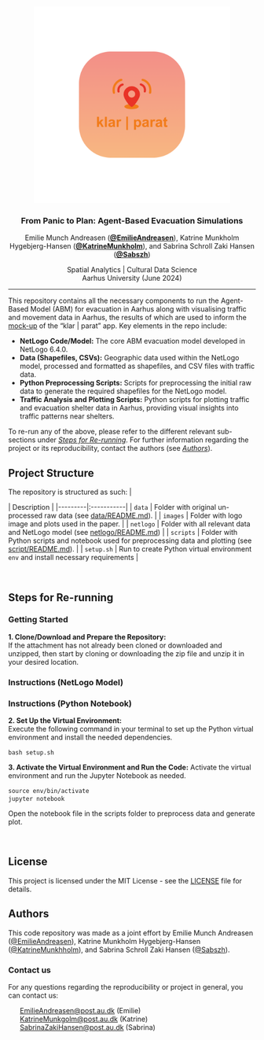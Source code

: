 <p align="center">
    <img src="images/Klar_Parat.png" alt="Logo" width="400" height="400">
  </p>

<h3 align="center">From Panic to Plan: Agent-Based Evacuation Simulations</h3>

<p align="center">
  Emilie Munch Andreasen (<strong><a href="https://github.com/EmilieAndreasen">@EmilieAndreasen</a></strong>),
  Katrine Munkholm Hygebjerg-Hansen (<strong><a href="https://github.com/katrinemunkholm">@KatrineMunkholm</a></strong>), and
    Sabrina Schroll Zaki Hansen (<strong><a href="https://github.com/sabszh">@Sabszh</a></strong>)
</p>

<p align="center">
  Spatial Analytics | Cultural Data Science <br>
  Aarhus University (June 2024) 
</p>

<hr>

This repository contains all the necessary components to run the Agent-Based Model (ABM) for evacuation in Aarhus along with  visualising traffic and movement data in Aarhus, the results of which are used to inform the [mock-up](https://www.figma.com/design/ZzUPYJiE9yhHM93OycdNY5/Spatial-Analytics%3A-Exam-application-design?node-id=0-1) of the “klar | parat” app. Key elements in the repo include:  
- **NetLogo Code/Model:** The core ABM evacuation model developed in NetLogo 6.4.0.  
- **Data (Shapefiles, CSVs):** Geographic data used within the NetLogo model, processed and formatted as shapefiles, and CSV files with traffic data.  
- **Python Preprocessing Scripts:** Scripts for preprocessing the initial raw data to generate the required shapefiles for the NetLogo model.  
- **Traffic Analysis and Plotting Scripts:** Python scripts for plotting traffic and evacuation shelter data in Aarhus, providing visual insights into traffic patterns near shelters.  

To re-run any of the above, please refer to the different relevant sub-sections under [*Steps for Re-running*](https://github.com/EmilieAndreasen/cds-spatial-exam#technical-pipeline). For further information regarding the project or its reproducibility, contact the authors (see [*Authors*](https://github.com/EmilieAndreasen/cds-spatial-exam#authors)).
<br>

## Project Structure 
The repository is structured as such:
| <div style="width:120px"></div>| Description |
|---------|:-----------|
| ```data``` | Folder with original un-processed raw data (see [data/README.md](https://github.com/EmilieAndreasen/cds-spatial-exam/main/data/README.md)).      |
| ```images```  | Folder with logo image and plots used in the paper. |
| ```netlogo```  | Folder with all relevant data and NetLogo model (see [netlogo/README.md](https://github.com/EmilieAndreasen/cds-spatial-exam/main/main/netlogo/README.md))          |
| ```scripts```  | Folder with Python scripts and notebook used for preprocessing data and plotting (see [script/README.md](https://github.com/EmilieAndreasen/cds-spatial-exam/main/script/README.md)).       |
| ```setup.sh```  | Run to create Python virtual environment ```env``` and install necessary requirements |

<br>

## Steps for Re-running
### Getting Started 
**1. Clone/Download and Prepare the Repository:**  
If the attachment has not already been cloned or downloaded and unzipped, then start by cloning or downloading the zip file and unzip it in your desired location. 

### Instructions (NetLogo Model)


### Instructions (Python Notebook)
**2. Set Up the Virtual Environment:**  
Execute the following command in your terminal to set up the Python virtual environment and install the needed dependencies.
```
bash setup.sh 
```

**3. Activate the Virtual Environment and Run the Code:** 
Activate the virtual environment and run the Jupyter Notebook as needed. 
```
source env/bin/activate
jupyter notebook
```
Open the notebook file in the scripts folder to preprocess data and generate plot.


<br>

## License
This project is licensed under the MIT License - see the [LICENSE](LICENSE.md) file for details.

## Authors 
This code repository was made as a joint effort by Emilie Munch Andreasen ([@EmilieAndreasen](https://github.com/EmilieAndreasen)), Katrine Munkholm Hygebjerg-Hansen ([@KatrineMunkhholm](https://github.com/katrinemunkholm)), and Sabrina Schroll Zaki Hansen ([@Sabszh](https://github.com/sabszh)). 

### Contact us
For any questions regarding the reproducibility or project in general, you can contact us:
<ul style="list-style-type: none;">
  <li><a href="mailto:202106384@post.au.dk">EmilieAndreasen@post.au.dk</a>
(Emilie)</li>
    <li><a href="mailto:202106444@post.au.dk"> KatrineMunkgolm@post.au.dk</a>
(Katrine)</li>
    <li><a href="mailto:202105174@post.au.dk"> SabrinaZakiHansen@post.au.dk</a>
(Sabrina)</li>
</ul>
